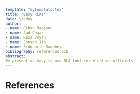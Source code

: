 ```yaml
---
template: "mytemplate.tex"
title: "Easy RLAs"
date: \today
author:
- name: Ethan Madison
- name: Jad Chaar
- name: Reza Voyan
- name: Jonson Jin
- name: Siddharth Sawnhey
bibliography: references.bib
abstract: |
We present an easy-to-use RLA tool for election officials.
---
```



# References
